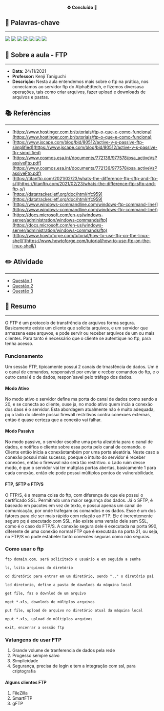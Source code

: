 <h4 align="center"> 
♻️ Concluído 🚀
</h4>

## 🔑 Palavras-chave
---

![](https://img.shields.io/static/v1?label&message=FTP&color=red)
![](https://img.shields.io/static/v1?label&message=lalala&color=blue)
![](https://img.shields.io/static/v1?label&message=Modo_Passivo&color=green)
![](https://img.shields.io/static/v1?label&message=Modo_Ativo&color=orange)
![](https://img.shields.io/static/v1?label&message=FTP/S&color=grey)
![](https://img.shields.io/static/v1?label&message=SFTP&color=pink)
![](https://img.shields.io/static/v1?label&message=Vantagens&color=red)

## 📖 Sobre a aula - FTP
---

-  **Data:** 24/11/2021
-  **Professor:** Kenji Taniguchi
-  **Descrição:** Nesta aula entendemos mais sobre o ftp na prática, nos conectamos ao servidor ftp do AlphaEdtech, e fizemos diversasa operações, tais como criar arquivos, fazer upload e downloads de arquivos e pastas.

## 📚 Referências
---

- [https://www.hostinger.com.br/tutoriais/ftp-o-que-e-como-funciona](https://www.hostinger.com.br/tutoriais/ftp-o-que-e-como-funciona)
- [https://www.jscape.com/blog/bid/80512/active-v-s-passive-ftp-simplified](https://www.jscape.com/blog/bid/80512/active-v-s-passive-ftp-simplified)
- [https://www.cosmos.esa.int/documents/772136/977578/psa_activeVsPassiveFtp.pdf](https://www.cosmos.esa.int/documents/772136/977578/psa_activeVsPassiveFtp.pdf)
- [https://titanftp.com/2021/02/23/whats-the-difference-ftp-sftp-and-ftp-s/](https://titanftp.com/2021/02/23/whats-the-difference-ftp-sftp-and-ftp-s/)
- [https://datatracker.ietf.org/doc/html/rfc959](https://datatracker.ietf.org/doc/html/rfc959)
- [https://www.windows-commandline.com/windows-ftp-command-line/](https://www.windows-commandline.com/windows-ftp-command-line/)
- [https://docs.microsoft.com/en-us/windows-server/administration/windows-commands/ftp](https://docs.microsoft.com/en-us/windows-server/administration/windows-commands/ftp)
- [https://www.howtoforge.com/tutorial/how-to-use-ftp-on-the-linux-shell/](https://www.howtoforge.com/tutorial/how-to-use-ftp-on-the-linux-shell/)

## ✏️ Atividade
---

- [Questão 1](questao-1/README.md)
- [Questão 2](questao-2/README.md)
- [Questão 3](questao-3/README.md)

## 📒 Resumo
---

O FTP é um protocolo de transfrência de arquivos forma segura. Basicamente existe um cliente que solicita arquivos, e um servidor que armazena esse arquvos, e pode servir ou receber arquivos de um ou mais clientes. Para tanto é necessário que o cliente se autentique no ftp, para tenha acesso.

### Funcionamento

Um sessão FTP, tipicamente possui 2 canais de trnasfência de dados. Um é o canal de comandos, responsável por enviar e recber comandos do ftp, e o outro canal é o de dados, respon´savel pelo tráfego dos dados. 

#### Modo Ativo

No modo ativo o servidor define ma porta do canal de dados como sendo a 20, e se conecta ao cliente, ouse ja, no modo ativo quem incia a conexão dos daos é o servidor. Esta abordagem atualmente não é muito adequada, pq o lado do cliente possui firewall restritivos contra conexoes externas, entáo é quase certeza que a conexão vai falhar.

#### Modo Passivo

No modo passivo, o servidor escolhe uma porta aleatória para o canal de dados, e notifica o cliente sobre essa porta pelo canal de comando. o Cliente então inicia a conexãotambém por uma porta aleatória. Neste caso a conexão possui mais sucesso, poeque o intuito do servidor é receber conexões, então o firewwal não será tão restritivo. o Lado ruim desse modo, é que o servidor vai ter múltplas portas abertas, basicamente 1 para cada conexão, então ele pode possui múltiplos pontos de vulnerabilidade.

#### FTP, SFTP e FTP/S

O FTP/S, é a mesma coisa do ftp, com diferença de que ele possui o certificado SSL. Permitindo uma maior segurnça dos dados.
Já o SFTP, é baseado em pacotes em vez de texto, e possui apenas um canal de comunicação, por onde trafegam os comandos e os dados. Esse é um dos fatores para ele ser mais rápido com relação ao FTP. Ele é inerentemente seguro pq é executado com SSL, não existe uma versão dele sem SSL, como é o caso do FTP/S. A conexão segura dele é executada na porta 990, diferente de uma conexão normal FTP que é executada na porta 21, ou seja, no FTP/S vc pode estabeler tanto conexões seguras como não seguras.

### Como usar o ftp

```
ftp domain.com, será solicitado o usuário e em seguida a senha

ls, lsita arquivos do diretório

cd diretório para entrar em um diretório, sendo ".." o diretório pai

lcd diretorio, define a pasta de dawnlods da máquina local

get file, faz o downlod de um arquivo

mget *.xls, downlods de múltplos arquivos

put file, upload de arquivo no diretório atual da máquina local

mput *.xls, upload de múltiplos arquivos

exit, encerrar a sessão ftp
```

### Vatangens de usar FTP

1. Grande volume de tranferencia de dados pela rede
2. Progesso sempre salvo
3. Simplicidade
4. Segurança, precisa de login e tem a integração com ssl, para criptografia

#### Alguns clientes FTP

1. FileZilla
2. SmartFTP
3. gFTP
